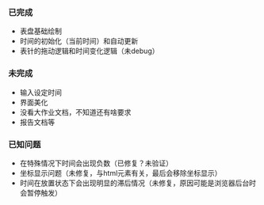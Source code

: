 ### 已完成
- 表盘基础绘制
- 时间的初始化（当前时间）和自动更新
- 表针的拖动逻辑和时间变化逻辑（未debug）

### 未完成
- 输入设定时间
- 界面美化
- 没看大作业文档，不知道还有啥要求
- 报告文档等

### 已知问题
- 在特殊情况下时间会出现负数（已修复？未验证）
- 坐标显示问题（未修复，与html元素有关，最后会移除坐标显示）
- 时间在放置状态下会出现明显的滞后情况（未修复，原因可能是浏览器后台时会暂停触发）
